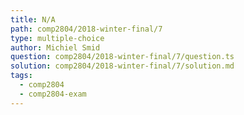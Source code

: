 ```yaml
---
title: N/A
path: comp2804/2018-winter-final/7
type: multiple-choice
author: Michiel Smid
question: comp2804/2018-winter-final/7/question.ts
solution: comp2804/2018-winter-final/7/solution.md
tags:
  - comp2804
  - comp2804-exam
---
```

